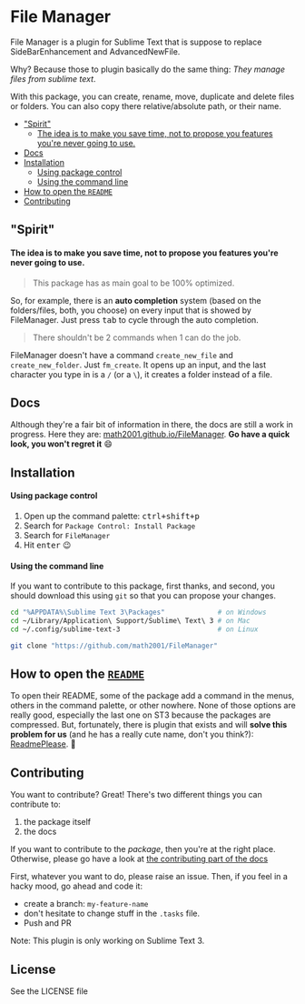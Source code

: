 # File Manager

File Manager is a plugin for Sublime Text that is suppose to replace SideBarEnhancement and AdvancedNewFile.

Why? Because those to plugin basically do the same thing: *They manage files from sublime text*.

With this package, you can create, rename, move, duplicate and delete files or folders. You can also copy there relative/absolute path, or their name.

<!-- MarkdownTOC -->

- ["Spirit"](#spirit)
    - [The idea is to make you save time, not to propose you features you're never going to use.](#the-idea-is-to-make-you-save-time-not-to-propose-you-features-youre-never-going-to-use)
- [Docs](#docs)
- [Installation](#installation)
    - [Using package control](#using-package-control)
    - [Using the command line](#using-the-command-line)
- [How to open the `README`](#how-to-open-the-readme)
- [Contributing](#contributing)

<!-- /MarkdownTOC -->

## "Spirit"

#### The idea is to make you save time, not to propose you features you're never going to use.

> This package has as main goal to be 100% optimized.

So, for example, there is an **auto completion** system (based on the folders/files, both, you choose) on every input that is showed by FileManager. Just press <kbd>tab</kbd> to cycle through the auto completion.

> There shouldn't be 2 commands when 1 can do the job.

FileManager doesn't have a command `create_new_file` and `create_new_folder`. Just `fm_create`. It opens up an input, and the last character you type in is a `/` (or a `\`), it creates a folder instead of a file.

## Docs

Although they're a fair bit of information in there, the docs are still a work in progress. Here they are: [math2001.github.io/FileManager](https://math2001.github.io/FileManager). **Go have a quick look, you won't regret it** :smile:

## Installation

#### Using package control

1. Open up the command palette: <kbd>ctrl+shift+p</kbd>
2. Search for `Package Control: Install Package`
3. Search for `FileManager`
4. Hit <kbd>enter</kbd> :wink:

#### Using the command line

If you want to contribute to this package, first thanks, and second, you should download this using `git` so that you can propose your changes.

```bash
cd "%APPDATA%\Sublime Text 3\Packages"             # on Windows
cd ~/Library/Application\ Support/Sublime\ Text\ 3 # on Mac
cd ~/.config/sublime-text-3                        # on Linux

git clone "https://github.com/math2001/FileManager"
```

## How to open the [`README`](https://github.com/math2001/FileManager/blob/master/README.md)

To open their README, some of the package add a command in the menus, others in the command palette, or other nowhere. None of those options are really good, especially the last one on ST3 because the packages are compressed. But, fortunately, there is plugin that exists and will **solve this problem for us** (and he has a really cute name, don't you think?): [ReadmePlease](https://packagecontrol.io/packages/ReadmePlease). :tada:

## Contributing

You want to contribute? Great! There's two different things you can contribute
to:

1. the package itself
2. the docs

If you want to contribute to the *package*, then you're at the right place.
Otherwise, please go have a look at [the contributing part of the docs][0]

First, whatever you want to do, please raise an issue. Then, if you feel in a
hacky mood, go ahead and code it:

- create a branch: `my-feature-name`
- don't hesitate to change stuff in the `.tasks` file.
- Push and PR

Note: This plugin is only working on Sublime Text 3.

[0]: https://math2001.github.io/FileManager/contributing/

## License
See the LICENSE file
